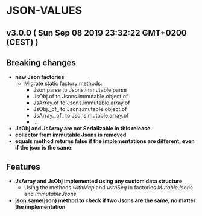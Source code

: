 # JSON-VALUES
## v3.0.0  ( Sun Sep 08 2019 23:32:22 GMT+0200 (CEST) )


## Breaking changes

  - **new Json factories**
    - Migrate static factory methods: 
      - Json.parse to Jsons.immutable.parse
      - JsObj.of to  Jsons.immutable.object.of
      - JsArray.of to  Jsons.immutable.array.of
      - JsObj.\_of\_ to Jsons.mutable.object.of
      - JsArray.\_of\_ to Jsons.mutable.array.of
      - ...
  - **JsObj and JsArray are not Serializable in this release.**    
  - **collector from immutable Jsons is removed**
  - **equals method returns false if the implementations are different, even if the json is the same:**

## Features

  - **JsArray and JsObj implemented using any custom data structure**
    - Using the methods _withMap_ and _withSeq_ in factories _MutableJsons_ and _ImmutableJsons_
  - **json.same(json) method to check if two Jsons are the same, no matter the implementation**
